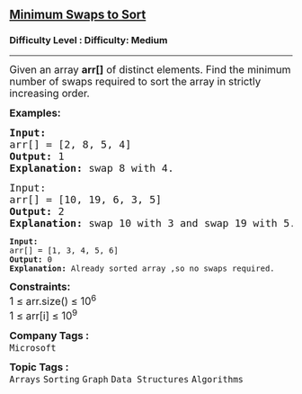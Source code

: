 <h2><a href="https://www.geeksforgeeks.org/problems/minimum-swaps/1?page=10&sortBy=submissions">Minimum Swaps to Sort</a></h2><h3>Difficulty Level : Difficulty: Medium</h3><hr><div class="problems_problem_content__Xm_eO"><p><span style="font-size: 18px;">Given an array <strong>arr[]</strong> of distinct elements. Find the minimum number of swaps required to sort the array in strictly increasing order.</span></p>
<p><span style="font-size: 18px;"><strong>Examples:</strong></span></p>
<pre><span style="font-size: 18px;"><strong>Input:
</strong>arr[] = [2, 8, 5, 4]
<strong>Output: </strong>1
<strong>Explanation: </strong>swap 8 with 4.</span></pre>
<pre><span style="font-size: 18px;">Input:
arr[] = [10, 19, 6, 3, 5]
<strong>Output: </strong>2
<strong>Explanation: </strong>swap 10 with 3 and swap 19 with 5.<br></span></pre>
<pre><strong>Input:
</strong>arr[] = [1, 3, 4, 5, 6]
<strong>Output:</strong> 0
<strong>Explanation: </strong>Already sorted array ,so no swaps required.</pre>
<p><span style="font-size: 18px;"><strong>Constraints:</strong><br>1 ≤ arr.size() ≤ 10<sup>6</sup><br>1 ≤ arr[i] ≤ 10<sup>9</sup></span></p></div><p><span style=font-size:18px><strong>Company Tags : </strong><br><code>Microsoft</code>&nbsp;<br><p><span style=font-size:18px><strong>Topic Tags : </strong><br><code>Arrays</code>&nbsp;<code>Sorting</code>&nbsp;<code>Graph</code>&nbsp;<code>Data Structures</code>&nbsp;<code>Algorithms</code>&nbsp;